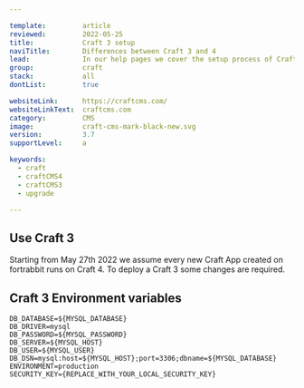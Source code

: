 ```yaml
---

template:         article
reviewed:         2022-05-25
title:            Craft 3 setup
naviTitle:        Differences between Craft 3 and 4
lead:             In our help pages we cover the setup process of Craft 4. Here we document the differences to Craft 3. 
group:            craft
stack:            all
dontList:         true

websiteLink:      https://craftcms.com/
websiteLinkText:  craftcms.com
category:         CMS
image:            craft-cms-mark-black-new.svg
version:          3.7
supportLevel:     a

keywords:
  - craft
  - craftCMS4
  - craftCMS3
  - upgrade

---
```



## Use Craft 3 

Starting from May 27th 2022 we assume every new Craft App created on fortrabbit runs on Craft 4. To deploy a Craft 3 some changes are required.    

## Craft 3 Environment variables


```
DB_DATABASE=${MYSQL_DATABASE}
DB_DRIVER=mysql
DB_PASSWORD=${MYSQL_PASSWORD}
DB_SERVER=${MYSQL_HOST}
DB_USER=${MYSQL_USER}
DB_DSN=mysql:host=${MYSQL_HOST};port=3306;dbname=${MYSQL_DATABASE}
ENVIRONMENT=production
SECURITY_KEY={REPLACE_WITH_YOUR_LOCAL_SECURITY_KEY}
```
